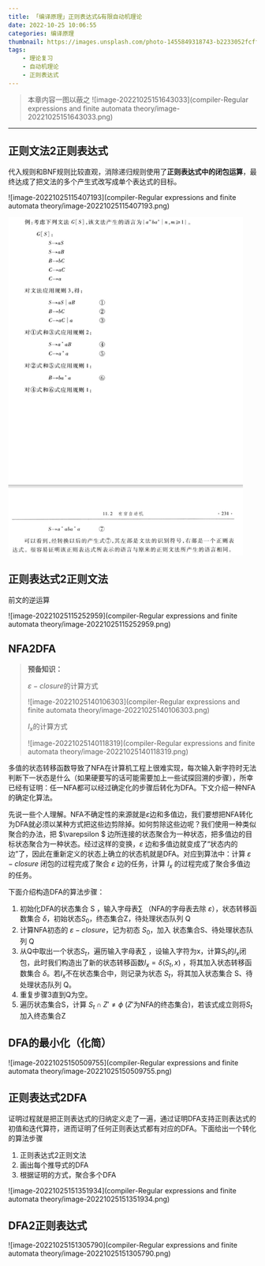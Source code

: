 ```yaml
---
title: 「编译原理」正则表达式&有限自动机理论
date: 2022-10-25 10:06:55
categories: 编译原理
thumbnail: https://images.unsplash.com/photo-1455849318743-b2233052fcff?ixlib=rb-4.0.3&ixid=MnwxMjA3fDB8MHxwaG90by1wYWdlfHx8fGVufDB8fHx8&auto=format&fit=crop&w=1169&q=80
tags:
    - 理论复习
    - 自动机理论
    - 正则表达式
---
```


> 本章内容一图以蔽之
> ![image-20221025151643033](compiler-Regular expressions and finite automata theory/image-20221025151643033.png)


----

## 正则文法2正则表达式

代入规则和BNF规则比较直观，消除递归规则使用了**正则表达式中的闭包运算**，最终达成了把文法的多个产生式改写成单个表达式的目标。

![image-20221025115407193](compiler-Regular expressions and finite automata theory/image-20221025115407193.png)

<img src="compiler-Regular expressions and finite automata theory/image-20221025115624709.png" alt="image-20221025115624709" style="zoom:67%;" />

## 正则表达式2正则文法

前文的逆运算

![image-20221025115252959](compiler-Regular expressions and finite automata theory/image-20221025115252959.png)

## NFA2DFA

> **预备知识：**
>
> $\varepsilon-closure$的计算方式
>
> ![image-20221025140106303](compiler-Regular expressions and finite automata theory/image-20221025140106303.png)
>
> $I_{x}$的计算方式
>
> ![image-20221025140118319](compiler-Regular expressions and finite automata theory/image-20221025140118319.png)

多值的状态转移函数导致了NFA在计算机工程上很难实现，每次输入新字符时无法判断下一状态是什么（如果硬要写的话可能需要加上一些试探回溯的步骤），所幸已经有证明：任一NFA都可以经过确定化的步骤后转化为DFA。下文介绍一种NFA的确定化算法。

先说一些个人理解。NFA不确定性的来源就是$\varepsilon$边和多值边，我们要想把NFA转化为DFA就必须以某种方式把这些边剪除掉。如何剪除这些边呢？我们使用一种类似聚合的办法，把 $\varepsilon $ 边所连接的状态聚合为一种状态，把多值边的目标状态聚合为一种状态。经过这样的变换，$\varepsilon$ 边和多值边就变成了“状态内的边”了，因此在重新定义的状态上确立的状态机就是DFA。对应到算法中：计算 $\varepsilon-closure$ 闭包的过程完成了聚合 $\varepsilon$ 边的任务，计算 $I_{x}$ 的过程完成了聚合多值边的任务。

下面介绍构造DFA的算法步骤：

1. 初始化DFA的状态集合 S ，输入字母表$\sum$ （NFA的字母表去除 $\varepsilon$），状态转移函数集合 $\delta$，初始状态$S_{0}$，终态集合Z，待处理状态队列 Q
2. 计算NFA初态的 $\varepsilon-closure$，记为初态 $S_{0}$，加入 状态集合S、待处理状态队列 Q
3. 从Q中取出一个状态$S_{t}$，遍历输入字母表$\sum$ ，设输入字符为x，计算$S_{t}$的$I_{x}$闭包，此时我们构造出了新的状态转移函数$I_{x}=\delta(S_{t},x)$ ，将其加入状态转移函数集合 $\delta$。若$I_{x}$不在状态集合中，则记录为状态 $S_{t}$，将其加入状态集合 S、待处理状态队列 Q。
4. 重复步骤3直到Q为空。
5. 遍历状态集合S，计算 $S_{t} \cap Z' \neq\phi$ ($Z'$为NFA的终态集合)，若该式成立则将$S_{t}$加入终态集合Z

## DFA的最小化（化简）

![image-20221025150509755](compiler-Regular expressions and finite automata theory/image-20221025150509755.png)

## 正则表达式2DFA

证明过程就是把正则表达式的归纳定义走了一遍，通过证明DFA支持正则表达式的初值和迭代算符，进而证明了任何正则表达式都有对应的DFA。下面给出一个转化的算法步骤

1. 正则表达式2正则文法
2. 画出每个推导式的DFA
3. 根据证明的方式，聚合多个DFA

![image-20221025151351934](compiler-Regular expressions and finite automata theory/image-20221025151351934.png)

## DFA2正则表达式

![image-20221025151305790](compiler-Regular expressions and finite automata theory/image-20221025151305790.png)
